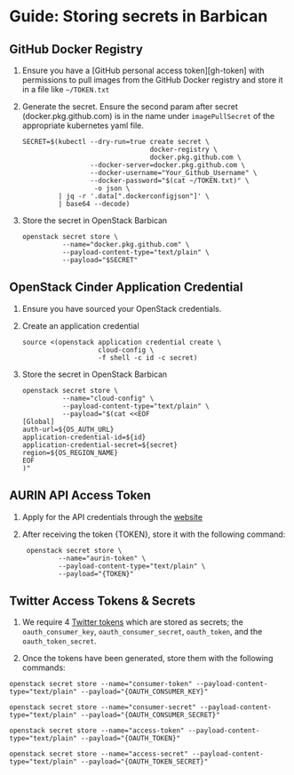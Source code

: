 # Guide: Storing secrets in Barbican

## GitHub Docker Registry

1. Ensure you have a [GitHub personal access token][gh-token] with permissions
   to pull images from the GitHub Docker registry and store it in a file like
   `~/TOKEN.txt`

2. Generate the secret. Ensure the second param after secret
   (docker.pkg.github.com) is in the name under `imagePullSecret` of the
   appropriate kubernetes yaml file.

       SECRET=$(kubectl --dry-run=true create secret \
                                       docker-registry \
                                       docker.pkg.github.com \
                        --docker-server=docker.pkg.github.com \
                        --docker-username="Your_Github_Username" \
                        --docker-password="$(cat ~/TOKEN.txt)" \
                         -o json \
                | jq -r '.data[".dockerconfigjson"]' \
                | base64 --decode)

3. Store the secret in OpenStack Barbican

       openstack secret store \
                 --name="docker.pkg.github.com" \
                 --payload-content-type="text/plain" \
                 --payload="$SECRET"

## OpenStack Cinder Application Credential

1. Ensure you have sourced your OpenStack credentials.

2. Create an application credential

       source <(openstack application credential create \
                          cloud-config \
                          -f shell -c id -c secret)

3. Store the secret in OpenStack Barbican

       openstack secret store \
                 --name="cloud-config" \
                 --payload-content-type="text/plain" \
                 --payload="$(cat <<EOF
       [Global]
       auth-url=${OS_AUTH_URL}
       application-credential-id=${id}
       application-credential-secret=${secret}
       region=${OS_REGION_NAME}
       EOF
       )"

## AURIN API Access Token

1. Apply for the API credentials through the [website](https://aurin.org.au/resources/aurin-apis/sign-up/)

2. After receiving the token {TOKEN}, store it with the following command:

        openstack secret store \
                --name="aurin-token" \
                --payload-content-type="text/plain" \
                --payload="{TOKEN}"

## Twitter Access Tokens & Secrets

1. We require 4 [Twitter tokens](https://developer.twitter.com/en/docs/basics/authentication/oauth-1-0a) which are stored as secrets; the `oauth_consumer_key`, `oauth_consumer_secret`, `oauth_token`, and the `oauth_token_secret`.

2. Once the tokens have been generated, store them with the following commands:

`openstack secret store --name="consumer-token" --payload-content-type="text/plain" --payload="{OAUTH_CONSUMER_KEY}"`

`openstack secret store --name="consumer-secret" --payload-content-type="text/plain" --payload="{OAUTH_CONSUMER_SECRET}"`

`openstack secret store --name="access-token" --payload-content-type="text/plain" --payload="{OAUTH_TOKEN}"`

`openstack secret store --name="access-secret" --payload-content-type="text/plain" --payload="{OAUTH_TOKEN_SECRET}"`
